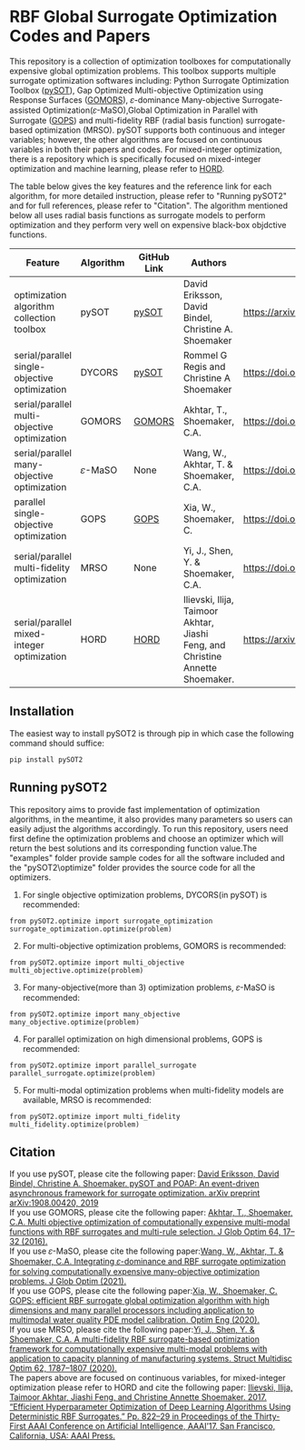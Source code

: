 # RBF Global Surrogate Optimization Codes and Papers
This repository is a collection of optimization toolboxes for computationally expensive global optimization problems. This toolbox supports multiple surrogate optimization softwares including: Python Surrogate Optimization Toolbox ([pySOT](https://github.com/dme65/pySOT)), Gap Optimized Multi-objective Optimization using Response Surfaces ([GOMORS](https://github.com/drkupi/GOMORS_pySOT)), 𝜀-dominance Many-objective Surrogate-assisted Optimization(𝜀-MaSO),Global Optimization in Parallel with Surrogate ([GOPS](https://github.com/louisXW/GOPS)) and multi-fidelity RBF (radial basis function) surrogate-based optimization (MRSO). pySOT supports both continuous and integer variables; however, the other algorithms are focused on continuous variables in both their papers and codes. For mixed-integer optimization, there is a repository which is specifically focused on mixed-integer optimization and machine learning, please refer to [HORD](https://github.com/ilija139/HORD).<br>

The table below gives the key features and the reference link for each algorithm, for more detailed instruction, please refer to "Running pySOT2" and for full references, please refer to "Citation". The algorithm mentioned below all uses radial basis functions as surrogate models to perform optimization and they perform very well on expensive black-box objdctive functions.

| Feature | Algorithm | GitHub Link | Authors | Reference Link |
| --- | --- | --- | --- | --- |
| optimization algorithm collection toolbox| pySOT | [pySOT](https://github.com/dme65/pySOT) | David Eriksson, David Bindel, Christine A. Shoemaker | https://arxiv.org/abs/1908.00420|
| serial/parallel single-objective optimization| DYCORS | [pySOT](https://github.com/dme65/pySOT) | Rommel G Regis and Christine A Shoemaker | https://doi.org/10.1080/0305215X.2012.687731 |
| serial/parallel multi-objective optimization | GOMORS | [GOMORS](https://github.com/drkupi/GOMORS_pySOT) | Akhtar, T., Shoemaker, C.A. |https://doi.org/10.1007/s10898-015-0270-y |
| serial/parallel many-objective optimization | 𝜀-MaSO | None | Wang, W., Akhtar, T. & Shoemaker, C.A. | https://doi.org/10.1007/s10898-021-01019-w |
| parallel single-objective optimization | GOPS | [GOPS](https://github.com/louisXW/GOPS) | Xia, W., Shoemaker, C. | https://doi.org/10.1007/s11081-020-09556-1 |
| serial/parallel multi-fidelity optimization | MRSO | None | Yi, J., Shen, Y. & Shoemaker, C.A. |https://doi.org/10.1007/s00158-020-02575-7 |
| serial/parallel mixed-integer optimization| HORD| [HORD](https://github.com/ilija139/HORD) | Ilievski, Ilija, Taimoor Akhtar, Jiashi Feng, and Christine Annette Shoemaker. | https://arxiv.org/pdf/1607.08316.pdf |

## Installation
The easiest way to install pySOT2 is through pip in which case the following command should suffice:
```
pip install pySOT2
```
## Running pySOT2
This repository aims to provide fast implementation of optimization algorithms, in the meantime, it also provides many parameters so users can easily adjust the algorithms accordingly. To run this repository, users need first define the optimization problems and choose an optimizer which will return the best solutions and its corresponding function value.The "examples" folder provide sample codes for all the software included and the "pySOT2\optimize" folder provides the source code for all the optimizers.<br>
1. For single objective optimization problems, DYCORS(in pySOT) is recommended:
 ```
from pySOT2.optimize import surrogate_optimization
surrogate_optimization.optimize(problem)
```
2. For multi-objective optimization problems, GOMORS is recommended:
```
from pySOT2.optimize import multi_objective
multi_objective.optimize(problem)
```
3. For many-objective(more than 3) optimization problems, 𝜀-MaSO is recommended:
```
from pySOT2.optimize import many_objective
many_objective.optimize(problem)
```
4. For parallel optimization on high dimensional problems, GOPS is recommended:
```
from pySOT2.optimize import parallel_surrogate
parallel_surrogate.optimize(problem)
```
5. For multi-modal optimization problems when multi-fidelity models are available, MRSO is recommended:
```
from pySOT2.optimize import multi_fidelity
multi_fidelity.optimize(problem)
```
## Citation
If you use pySOT, please cite the following paper: [David Eriksson, David Bindel, Christine A. Shoemaker. pySOT and POAP: An event-driven asynchronous framework for surrogate optimization. arXiv preprint arXiv:1908.00420, 2019](https://arxiv.org/abs/1908.00420)<br>
If you use GOMORS, please cite the following paper: [Akhtar, T., Shoemaker, C.A. Multi objective optimization of computationally expensive multi-modal functions with RBF surrogates and multi-rule selection. J Glob Optim 64, 17–32 (2016).](https://doi.org/10.1007/s10898-015-0270-y)<br>
If you use 𝜀-MaSO, please cite the following paper:[Wang, W., Akhtar, T. & Shoemaker, C.A. Integrating 𝜀-dominance and RBF surrogate optimization for solving computationally expensive many-objective optimization problems. J Glob Optim (2021).](https://doi.org/10.1007/s10898-021-01019-w)<br>
If you use GOPS, please cite the following paper:[Xia, W., Shoemaker, C. GOPS: efficient RBF surrogate global optimization algorithm with high dimensions and many parallel processors including application to multimodal water quality PDE model calibration. Optim Eng (2020).](https://doi.org/10.1007/s11081-020-09556-1)<br>
If you use MRSO, please cite the following paper:[Yi, J., Shen, Y. & Shoemaker, C.A. A multi-fidelity RBF surrogate-based optimization framework for computationally expensive multi-modal problems with application to capacity planning of manufacturing systems. Struct Multidisc Optim 62, 1787–1807 (2020).](https://doi.org/10.1007/s00158-020-02575-7)<br>
The papers above are focused on continuous variables, for mixed-integer optimization please refer to HORD and cite the following paper:
[Ilievski, Ilija, Taimoor Akhtar, Jiashi Feng, and Christine Annette Shoemaker. 2017. “Efficient Hyperparameter Optimization of Deep Learning Algorithms Using Deterministic RBF Surrogates.” Pp. 822–29 in Proceedings of the Thirty-First AAAI Conference on Artificial Intelligence, AAAI’17. San Francisco, California, USA: AAAI Press.](https://arxiv.org/pdf/1607.08316.pdf)
